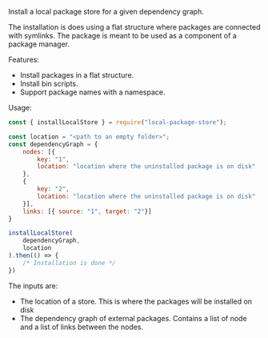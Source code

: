 Install a local package store for a given dependency graph.

The installation is does using a flat structure where packages are connected with symlinks.
The package is meant to be used as a component of a package manager.

Features:

- Install packages in a flat structure.
- Install bin scripts.
- Support package names with a namespace.

Usage:
```javascript
const { installLocalStore } = require("local-package-store");

const location = "<path to an empty folder>";
const dependencyGraph = {
    nodes: [{
        key: "1",
        location: "location where the uninstalled package is on disk"
    },
    {
        key: "2",
        location: "location where the uninstalled package is on disk"
    }],
    links: [{ source: "1", target: "2"}]
}

installLocalStore(
    dependencyGraph,
    location
).then(() => {
    /* Installation is done */
})
```

The inputs are:
- The location of a store. This is where the packages will be installed on disk
- The dependency graph of external packages. Contains a list of node and a list of links between the nodes.
